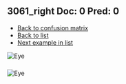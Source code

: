 ## 3061_right Doc: 0 Pred: 0
- [Back to confusion matrix](https://github.com/juliandewit/kaggle_retinopathy/blob/master/matrix.md)
- [Back to list](https://github.com/juliandewit/kaggle_retinopathy/blob/master/lists/00/list.md)
- [Next example in list](https://github.com/juliandewit/kaggle_retinopathy/blob/master/lists/00/30/30613_left.md)

![Eye](https://retinopaty.blob.core.windows.net/size1024/3061_right_0.jpeg)

### 

![Eye]()
